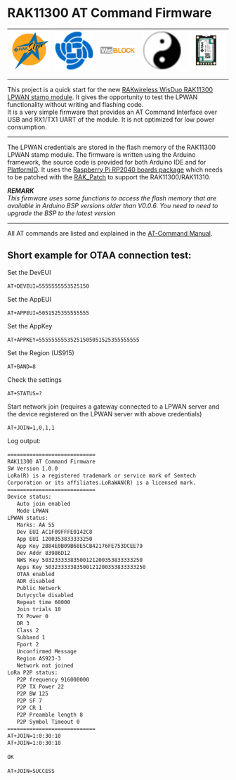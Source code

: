 # RAK11300 AT Command Firmware

| <center><img src="./assets/rakstar.jpg" alt="RAKstar" width="250"></center>  | <center><img src="./assets/RAK-Whirls.png" alt="RAKWireless" width="250"></center> | <center><img src="./assets/WisBlock.png" alt="WisBlock" width="250"></center> | <center><img src="./assets/Yin_yang-48x48.png" alt="BeeGee" width="250"></center>  | <center><img src="./assets/RAK11310.png" alt="RAK11310" width="250"></center>  |
| -- | -- | -- | -- | -- |

----

This project is a quick start for the new [RAKwireless WisDuo RAK11300 LPWAN stamp module](https://docs.rakwireless.com/Product-Categories/WisDuo/). It gives the opportunity to test the LPWAN functionality without writing and flashing code.    
It is a very simple firmware that provides an AT Command Interface over USB and RX1/TX1 UART of the module. It is not optimized for low power consumption.

----

The LPWAN credentials are stored in the flash memory of the RAK11300 LPWAN stamp module. The firmware is written using the Arduino framework, the source code is provided for both Arduino IDE and for [PlatformIO](https://platformio.org/). It uses the [Raspberry Pi RP2040 boards package](https://docs.platformio.org/en/latest//boards/raspberrypi/pico.html) which needs to be patched with the [RAK_Patch](https://github.com/RAKWireless/WisBlock/tree/master/PlatformIO) to support the RAK11300/RAK11310. 

_**REMARK**_  
_This firmware uses some functions to access the flash memory that are available in Arduino BSP versions older than V0.0.6. You need to need to upgrade the BSP to the latest version_

----

All AT commands are listed and explained in the [AT-Command Manual](./AT-Commands.md). 

## Short example for OTAA connection test:    
Set the DevEUI
```
AT+DEVEUI=5555555553525150
```
Set the AppEUI
```
AT+APPEUI=5051525355555555
```
Set the AppKey
```
AT+APPKEY=55555555535251505051525355555555
```
Set the Region (US915)
```
AT+BAND=8
```
Check the settings
```
AT+STATUS=?
```
Start network join (requires a gateway connected to a LPWAN server and the device registered on the LPWAN server with above credentials)
```
AT+JOIN=1,0,1,1
```

Log output:    
```
============================
RAK11300 AT Command Firmware
SW Version 1.0.0
LoRa(R) is a registered trademark or service mark of Semtech Corporation or its affiliates.LoRaWAN(R) is a licensed mark.
============================
Device status:
   Auto join enabled
   Mode LPWAN
LPWAN status:
   Marks: AA 55
   Dev EUI AC1F09FFFE0142C8
   App EUI 1200353833333250
   App Key 2B84E0B09B68E5CB42176FE753DCEE79
   Dev Addr 83986D12
   NWS Key 50323333383500121200353833333250
   Apps Key 50323333383500121200353833333250
   OTAA enabled
   ADR disabled
   Public Network
   Dutycycle disabled
   Repeat time 60000
   Join trials 10
   TX Power 0
   DR 3
   Class 2
   Subband 1
   Fport 2
   Unconfirmed Message
   Region AS923-3
   Network not joined
LoRa P2P status:
   P2P frequency 916000000
   P2P TX Power 22
   P2P BW 125
   P2P SF 7
   P2P CR 1
   P2P Preamble length 8
   P2P Symbol Timeout 0
============================
AT+JOIN=1:0:30:10
AT+JOIN=1:0:30:10

OK

AT+JOIN=SUCCESS
```